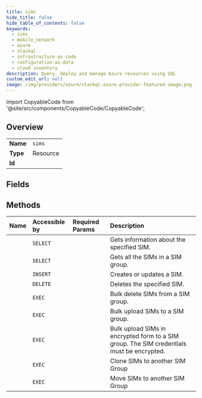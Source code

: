 ```yaml
---
title: sims
hide_title: false
hide_table_of_contents: false
keywords:
  - sims
  - mobile_network
  - azure    
  - stackql
  - infrastructure-as-code
  - configuration-as-data
  - cloud inventory
description: Query, deploy and manage Azure resources using SQL
custom_edit_url: null
image: /img/providers/azure/stackql-azure-provider-featured-image.png
---
```


import CopyableCode from '@site/src/components/CopyableCode/CopyableCode';




## Overview
<table><tbody>
<tr><td><b>Name</b></td><td><code>sims</code></td></tr>
<tr><td><b>Type</b></td><td>Resource</td></tr>
<tr><td><b>Id</b></td><td><CopyableCode code="azure.mobile_network.sims" /></td></tr>
</tbody></table>

## Fields
## Methods
| Name | Accessible by | Required Params | Description |
|:-----|:--------------|:----------------|:------------|
| <CopyableCode code="get" /> | `SELECT` | <CopyableCode code="resourceGroupName, simGroupName, simName, subscriptionId" /> | Gets information about the specified SIM. |
| <CopyableCode code="list_by_group" /> | `SELECT` | <CopyableCode code="resourceGroupName, simGroupName, subscriptionId" /> | Gets all the SIMs in a SIM group. |
| <CopyableCode code="create_or_update" /> | `INSERT` | <CopyableCode code="resourceGroupName, simGroupName, simName, subscriptionId, data__properties" /> | Creates or updates a SIM. |
| <CopyableCode code="delete" /> | `DELETE` | <CopyableCode code="resourceGroupName, simGroupName, simName, subscriptionId" /> | Deletes the specified SIM. |
| <CopyableCode code="bulk_delete" /> | `EXEC` | <CopyableCode code="resourceGroupName, simGroupName, subscriptionId, data__sims" /> | Bulk delete SIMs from a SIM group. |
| <CopyableCode code="bulk_upload" /> | `EXEC` | <CopyableCode code="resourceGroupName, simGroupName, subscriptionId, data__sims" /> | Bulk upload SIMs to a SIM group. |
| <CopyableCode code="bulk_upload_encrypted" /> | `EXEC` | <CopyableCode code="resourceGroupName, simGroupName, subscriptionId, data__azureKeyIdentifier, data__encryptedTransportKey, data__signedTransportKey, data__sims, data__vendorKeyFingerprint, data__version" /> | Bulk upload SIMs in encrypted form to a SIM group. The SIM credentials must be encrypted. |
| <CopyableCode code="clone" /> | `EXEC` | <CopyableCode code="resourceGroupName, simGroupName, subscriptionId" /> | Clone SIMs to another SIM Group |
| <CopyableCode code="move" /> | `EXEC` | <CopyableCode code="resourceGroupName, simGroupName, subscriptionId" /> | Move SIMs to another SIM Group |
